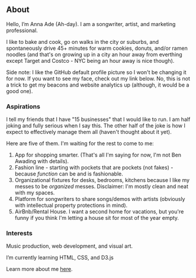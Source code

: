 ## About

Hello, I’m Anna Ade (Ah-day). I am a songwriter, artist, and marketing professional.

I like to bake and cook, go on walks in the city or suburbs, and spontaneously drive 45+ minutes for warm cookies, donuts, and/or ramen noodles (and that's on growing up in a city an hour away from everthing except Target and Costco - NYC being an hour away is nice though).

Side note: I like the GitHub default profile picture so I won't be changing it for now. If you want to see my face, check out my link below. No, this is not a trick to get my beacons and website analytics up (although, it would be a good one).

### Aspirations

I tell my friends that I have "15 businesses" that I would like to run. I am half joking and fully serious when I say this. The other half of the joke is how I expect to effectively manage them all (haven't thought about it yet).

Here are five of them. I'm waiting for the rest to come to me:

1. App for shopping smarter. (That's all I'm saying for now, I'm not Ben Awading with details).
2. Fashion line - starting with pockets that are pockets (not fakes) - because *function* can be and is fashionable.
3. Organizational fixtures for desks, bedrooms, kitchens because I like my messes to be *organized* messes. Disclaimer: I'm mostly clean and neat with my spaces.
4. Platform for songwriters to share songs/demos with artists (obviously with intellectual property protections in mind).
5. AirBnb/Rental House. I want a second home for vacations, but you're funny if you think I'm letting a house sit for most of the year empty.

### Interests

Music production, web development, and visual art.

I’m currently learning HTML, CSS, and D3.js

Learn more about me [here](https://beacons.ai/AnnaAde).
